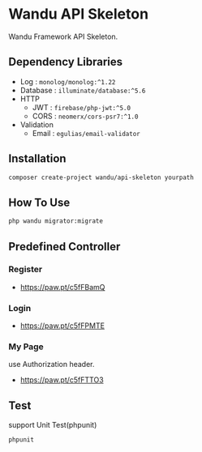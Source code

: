 # Wandu API Skeleton

Wandu Framework API Skeleton.

## Dependency Libraries

- Log : `monolog/monolog:^1.22`
- Database : `illuminate/database:^5.6`
- HTTP
  - JWT : `firebase/php-jwt:^5.0`
  - CORS : `neomerx/cors-psr7:^1.0`
- Validation
  - Email : `egulias/email-validator`

## Installation

```bash
composer create-project wandu/api-skeleton yourpath
```

## How To Use

```bash
php wandu migrator:migrate
```

## Predefined Controller

### Register

- https://paw.pt/c5fFBamQ

### Login

- https://paw.pt/c5fFPMTE

### My Page

use Authorization header.

- https://paw.pt/c5fFTTO3

## Test

support Unit Test(phpunit)

```bash
phpunit
```
